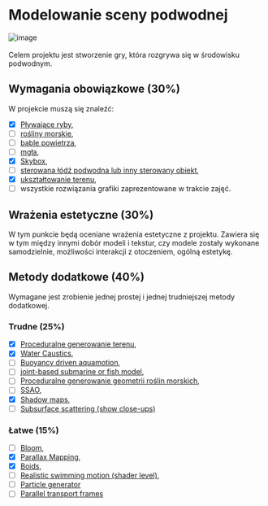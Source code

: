 # Modelowanie sceny podwodnej

![image](https://user-images.githubusercontent.com/13407885/149963502-a2806e96-2cc7-46a6-8030-ac2b91354fe9.png)\
\
Celem projektu jest stworzenie gry, która rozgrywa się w środowisku podwodnym. 

## Wymagania obowiązkowe (30%)
W projekcie muszą się znaleźć:
-	[x] [Pływające ryby](https://github.com/adiantek/projekt-grk/issues/6),
-	[ ] [rośliny morskie](https://github.com/adiantek/projekt-grk/issues/7),
-	[ ] [bąble powietrza](https://github.com/adiantek/projekt-grk/issues/5),
-	[ ] [mgła](https://github.com/adiantek/projekt-grk/issues/8),
-	[x] [Skybox](https://github.com/adiantek/projekt-grk/issues/9), 
-	[ ] [sterowana łódź podwodna lub inny sterowany obiekt](https://github.com/adiantek/projekt-grk/issues/4),
-	[x] [ukształtowanie terenu](https://github.com/adiantek/projekt-grk/issues/10),
-	[ ] wszystkie rozwiązania grafiki zaprezentowane w trakcie zajęć. 

## Wrażenia estetyczne (30%)
W tym punkcie będą oceniane wrażenia estetyczne z projektu. Zawiera się w tym między innymi dobór modeli i tekstur, czy modele zostały wykonane samodzielnie, możliwości interakcji z otoczeniem, ogólną estetykę.

## Metody dodatkowe (40%)
Wymagane jest zrobienie jednej prostej i jednej trudniejszej metody dodatkowej.

### Trudne (25%)
-	[x] [Proceduralne generowanie terenu](https://github.com/adiantek/projekt-grk/issues/11),
-	[x] [Water Caustics](https://github.com/adiantek/projekt-grk/issues/12),
-	[ ] [Buoyancy driven aquamotion](https://github.com/adiantek/projekt-grk/issues/13),
-	[ ] [joint-based submarine or fish model](https://github.com/adiantek/projekt-grk/issues/14),
-	[ ] [Proceduralne generowanie geometrii roślin morskich](https://github.com/adiantek/projekt-grk/issues/15),
-	[ ] [SSAO](https://github.com/adiantek/projekt-grk/issues/17),
-	[x] [Shadow maps](https://github.com/adiantek/projekt-grk/issues/18),
-	[ ] [Subsurface scattering (show close-ups)](https://github.com/adiantek/projekt-grk/issues/19)

### Łatwe (15%)
-	[ ] [Bloom](https://github.com/adiantek/projekt-grk/issues/20),
-	[x] [Parallax Mapping](https://github.com/adiantek/projekt-grk/issues/21),
-	[x] [Boids](https://github.com/adiantek/projekt-grk/issues/22),
-	[ ] [Realistic swimming motion (shader level)](https://github.com/adiantek/projekt-grk/issues/23),
-	[ ] [Particle generator](https://github.com/adiantek/projekt-grk/issues/24)
-	[ ] [Parallel transport frames](https://github.com/adiantek/projekt-grk/issues/25)
